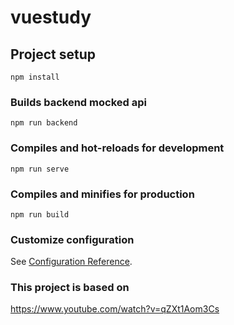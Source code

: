 # vuestudy

## Project setup
```
npm install
```

### Builds backend mocked api
```
npm run backend
```

### Compiles and hot-reloads for development
```
npm run serve
```

### Compiles and minifies for production
```
npm run build
```

### Customize configuration
See [Configuration Reference](https://cli.vuejs.org/config/).


### This project is based on 
https://www.youtube.com/watch?v=qZXt1Aom3Cs